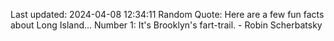 Last updated: 2024-04-08 12:34:11
Random Quote: Here are a few fun facts about Long Island... Number 1: It's Brooklyn's fart-trail. - Robin Scherbatsky